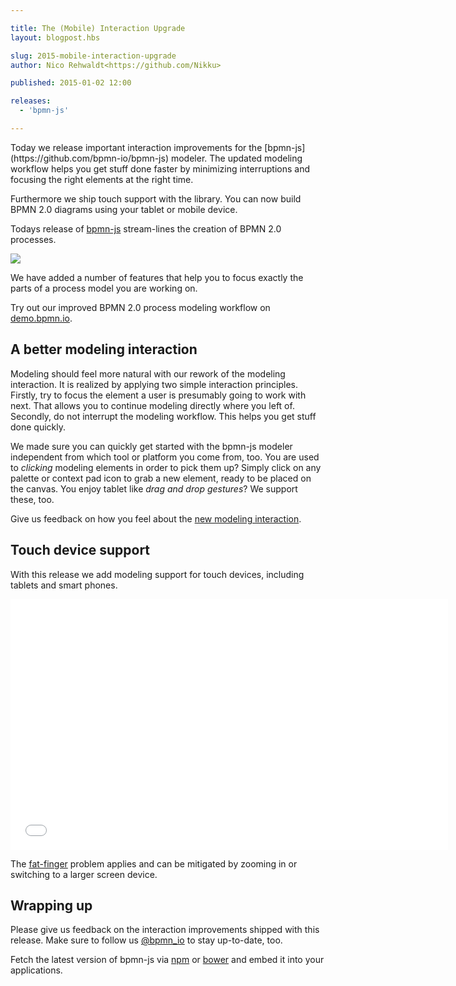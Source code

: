 ```yaml
---

title: The (Mobile) Interaction Upgrade
layout: blogpost.hbs

slug: 2015-mobile-interaction-upgrade
author: Nico Rehwaldt<https://github.com/Nikku>

published: 2015-01-02 12:00

releases:
  - 'bpmn-js'

---
```


<p class="introduction">
  Today we release important interaction improvements for the [bpmn-js](https://github.com/bpmn-io/bpmn-js) modeler. The updated modeling workflow helps you get stuff done faster by minimizing interruptions and focusing the right elements at the right time.

  Furthermore we ship touch support with the library. You can now build BPMN 2.0 diagrams using your tablet or mobile device.
</p>

<!-- continue -->


Todays release of [bpmn-js](https://github.com/bpmn-io/bpmn-js) stream-lines the creation of BPMN 2.0 processes.

<div class="figure">
  <a href="http://demo.bpmn.io/new">
    <img          src="{{ assets }}/attachments/blog/2015/001-interaction.gif">
  </a>
</div>

We have added a number of features that help you to focus exactly the parts of a process model you are working on.

Try out our improved BPMN 2.0 process modeling workflow on [demo.bpmn.io](http://demo.bpmn.io/new).


## A better modeling interaction

Modeling should feel more natural with our rework of the modeling interaction. It is realized by applying two simple interaction principles. Firstly, try to focus the element a user is presumably going to work with next. That allows you to continue modeling directly where you left of. Secondly, do not interrupt the modeling workflow. This helps you get stuff done quickly.

We made sure you can quickly get started with the bpmn-js modeler independent from which tool or platform you come from, too. You are used to _clicking_ modeling elements in order to pick them up? Simply click on any palette or context pad icon to grab a new element, ready to be placed on the canvas. You enjoy tablet like _drag and drop gestures_? We support these, too.

Give us feedback on how you feel about the [new modeling interaction](http://demo.bpmn.io/new).


## Touch device support

With this release we add modeling support for touch devices, including tablets and smart phones.

<div class="figure">
  <iframe           src="//player.vimeo.com/video/115333037" width="700" height="401" frameborder="0" webkitallowfullscreen mozallowfullscreen allowfullscreen></iframe>
</div>

The [fat-finger](http://dictionary.reference.com/browse/fat-finger) problem applies and can be mitigated by zooming in or switching to a larger screen device.


## Wrapping up

Please give us feedback on the interaction improvements shipped with this release. Make sure to follow us [@bpmn_io](https://twitter.com/bpmn_io) to stay up-to-date, too.

Fetch the latest version of bpmn-js via [npm](http://npmjs.org/bpmn-js) or [bower](https://github.com/bpmn-io/bower-bpmn-js) and embed it into your applications.